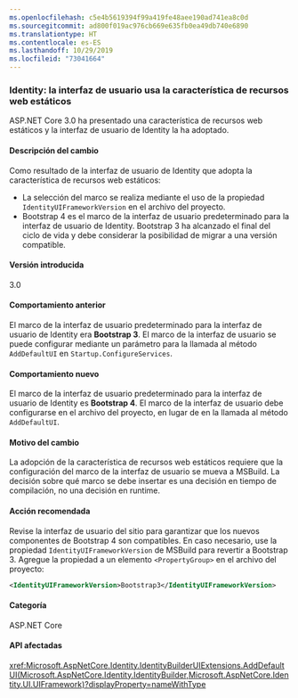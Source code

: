 ```yaml
---
ms.openlocfilehash: c5e4b5619394f99a419fe48aee190ad741ea8c0d
ms.sourcegitcommit: ad800f019ac976cb669e635fb0ea49db740e6890
ms.translationtype: HT
ms.contentlocale: es-ES
ms.lasthandoff: 10/29/2019
ms.locfileid: "73041664"
---
```

### <a name="identity-ui-uses-static-web-assets-feature"></a>Identity: la interfaz de usuario usa la característica de recursos web estáticos

ASP.NET Core 3.0 ha presentado una característica de recursos web estáticos y la interfaz de usuario de Identity la ha adoptado.

#### <a name="change-description"></a>Descripción del cambio

Como resultado de la interfaz de usuario de Identity que adopta la característica de recursos web estáticos:

- La selección del marco se realiza mediante el uso de la propiedad `IdentityUIFrameworkVersion` en el archivo del proyecto.
- Bootstrap 4 es el marco de la interfaz de usuario predeterminado para la interfaz de usuario de Identity. Bootstrap 3 ha alcanzado el final del ciclo de vida y debe considerar la posibilidad de migrar a una versión compatible.

#### <a name="version-introduced"></a>Versión introducida

3.0

#### <a name="old-behavior"></a>Comportamiento anterior

El marco de la interfaz de usuario predeterminado para la interfaz de usuario de Identity era **Bootstrap 3**. El marco de la interfaz de usuario se puede configurar mediante un parámetro para la llamada al método `AddDefaultUI` en `Startup.ConfigureServices`.

#### <a name="new-behavior"></a>Comportamiento nuevo

El marco de la interfaz de usuario predeterminado para la interfaz de usuario de Identity es **Bootstrap 4**. El marco de la interfaz de usuario debe configurarse en el archivo del proyecto, en lugar de en la llamada al método `AddDefaultUI`.

#### <a name="reason-for-change"></a>Motivo del cambio

La adopción de la característica de recursos web estáticos requiere que la configuración del marco de la interfaz de usuario se mueva a MSBuild. La decisión sobre qué marco se debe insertar es una decisión en tiempo de compilación, no una decisión en runtime.

#### <a name="recommended-action"></a>Acción recomendada

Revise la interfaz de usuario del sitio para garantizar que los nuevos componentes de Bootstrap 4 son compatibles. En caso necesario, use la propiedad `IdentityUIFrameworkVersion` de MSBuild para revertir a Bootstrap 3. Agregue la propiedad a un elemento `<PropertyGroup>` en el archivo del proyecto:

```xml
<IdentityUIFrameworkVersion>Bootstrap3</IdentityUIFrameworkVersion>
```

#### <a name="category"></a>Categoría

ASP.NET Core

#### <a name="affected-apis"></a>API afectadas

<xref:Microsoft.AspNetCore.Identity.IdentityBuilderUIExtensions.AddDefaultUI(Microsoft.AspNetCore.Identity.IdentityBuilder,Microsoft.AspNetCore.Identity.UI.UIFramework)?displayProperty=nameWithType>

<!-- 

#### Affected APIs

`M:Microsoft.AspNetCore.Identity.IdentityBuilderUIExtensions.AddDefaultUI(Microsoft.AspNetCore.Identity.IdentityBuilder,Microsoft.AspNetCore.Identity.UI.UIFramework)`

-->
